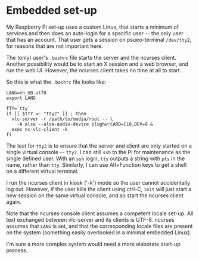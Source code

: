 # Embedded set-up

My Raspberry Pi set-up uses a custom Linux, that starts a minimum of
services and then does an auto-login for a specific user -- the only user
that has an account. That user gets a session on psueo-terminal
`/dev/tty2`, for reasons that are not important here.

The (only) user's `.bashrc` file starts the server and the ncurses client.
Another possibility would be to start an X session and a web browser, and
run the web UI. However, the ncurses client takes no time at all to start.

So this is what the `.bashrc` file looks like:

    LANG=en_GB.utf8
    export LANG

    TTY=`tty`
    if [[ $TTY =~ "tty2" ]] ; then
      vlc-server -r /path/to/media/root -- \
        -A alsa --alsa-audio-device plughw:CARD=C10,DEV=0 &
      exec nc-vlc-client -k
    fi

The test for `tty2` is to ensure that the server and client are only
started on a single virtual console -- `tty2`.  I can still `ssh` to the Pi
for maintenance as the single defined user. With an `ssh` login, `tty`
outputs a string with `pts` in the name, rather than `tty`. Similarly, I
can use Alt+Function keys to get a shell on a different virtual terminal.

I run the ncurses client in kiosk ('-k') mode so the user cannot
accidentally log out. However, if the user kills the client using ctrl-C,
`init` will just start a new session on the same virtual console, and so
start the ncurses client again. 

Note that the ncurses console client assumes a competent locale set-up. All
text exchanged between vlc-server and its clients is UTF-8. ncurses assumes
that `LANG` is set, and that the corresponding locale files are present on
the system (something easily overlooked in a minimal embedded Linux).
 
I'm sure a more complex system would need a more elaborate start-up
process.

